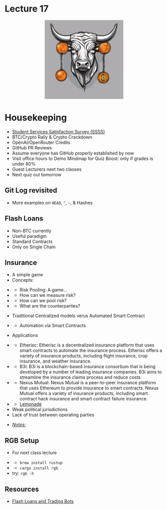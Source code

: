 # Lecture 17

<div align="center">
  <img src="./Orange_bull_Bitcoin_neck.png" width="250" height="250" />
</div>

# Housekeeping

- [Student Services Satisfaction Survey (SSSS)](tbd)
- BTC/Crypto Rally & Crypto Crackdown
- OpenAI/OpenRouter Credits
- GitHub PR Reviews
- Assume everyone has GitHub properly established by now
- Visit office hours to Demo Mindmap for Quiz Boost: only if grades is under 80%
- Guest Lecturers next two classes 
- Next quiz out tomorrow

## Git Log revisited

- More examples on `HEAD`, `^`, `~`, & Hashes

## Flash Loans

- Non-BTC currently
- Useful paradigm
- Standard Contracts
- Only on Single Chain

## Insurance

* A simple game
* Concepts:
- * Risk Pooling: A game...
- * How can we measure risk?
- * How can we pool risk?
- * What are the counterparties?
* Traditional Centralized models verus Automated Smart Contract
- * Automation via Smart Contracts
* Applications
- * Etherisc: Etherisc is a decentralized insurance platform that uses smart contracts to automate the insurance process. Etherisc offers a variety of insurance products, including flight insurance, crop insurance, and weather insurance.
- * B3i: B3i is a blockchain-based insurance consortium that is being developed by a number of leading insurance companies. B3i aims to streamline the insurance claims process and reduce costs.
- * Nexus Mutual: Nexus Mutual is a peer-to-peer insurance platform that uses Ethereum to provide insurance to smart contracts. Nexus Mutual offers a variety of insurance products, including smart contract hack insurance and smart contract failure insurance.
- * [Lemonade](https://www.lemonade.com/blog/crypto-climate-coalition/)
- Weak political jurisdictions
- Lack of trust between operating parties
* [*Notes:*](./notes_lec17.md)

## RGB Setup
* For next class lecture
- * `brew install rustup`
- * `cargo install rgb`
- try: `rgb -h`

## Resources

* [Flash Loans and Trading Bots]()
